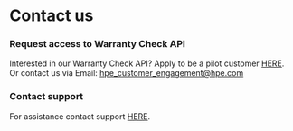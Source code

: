 # Contact us

### Request access to Warranty Check API

Interested in our Warranty Check API? Apply to be a pilot customer [HERE](https://support.hpe.com/connect/s/wcapiregistration). Or contact us via Email: [hpe\_customer\_engagement@hpe.com](mailto:hpe_customer_engagement@hpe.com)

### Contact support

For assistance contact support [HERE](https://support.hpe.com/connect/s/sitesupport). 
